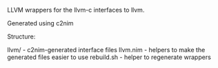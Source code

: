LLVM wrappers for the llvm-c interfaces to llvm.

Generated using c2nim

Structure:

llvm/ - c2nim-generated interface files
llvm.nim - helpers to make the generated files easier to use
rebuild.sh - helper to regenerate wrappers
